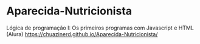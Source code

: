 # Aparecida-Nutricionista
Lógica de programação I: Os primeiros programas com Javascript e HTML (Alura)
https://chuazinerd.github.io/Aparecida-Nutricionista/
